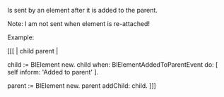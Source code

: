 Is sent by an element after it is added to the parent.

Note: I am not sent when element is re-attached!

Example:

[[[
| child parent |

child := BlElement new.
child when: BlElementAddedToParentEvent do: [ self inform: 'Added to parent' ].

parent := BlElement new.
parent addChild: child.
]]]